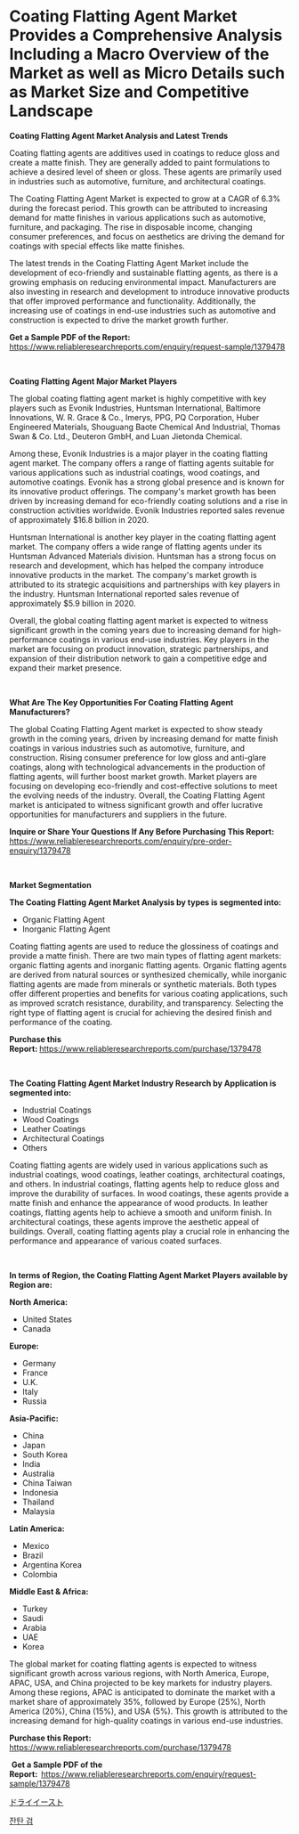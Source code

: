 <p><h1>Coating Flatting Agent Market Provides a Comprehensive Analysis Including a Macro Overview of the Market as well as Micro Details such as Market Size and Competitive Landscape</h1></p><p><strong>Coating Flatting Agent Market Analysis and Latest Trends</strong></p>
<p><p>Coating flatting agents are additives used in coatings to reduce gloss and create a matte finish. They are generally added to paint formulations to achieve a desired level of sheen or gloss. These agents are primarily used in industries such as automotive, furniture, and architectural coatings.</p><p>The Coating Flatting Agent Market is expected to grow at a CAGR of 6.3% during the forecast period. This growth can be attributed to increasing demand for matte finishes in various applications such as automotive, furniture, and packaging. The rise in disposable income, changing consumer preferences, and focus on aesthetics are driving the demand for coatings with special effects like matte finishes.</p><p>The latest trends in the Coating Flatting Agent Market include the development of eco-friendly and sustainable flatting agents, as there is a growing emphasis on reducing environmental impact. Manufacturers are also investing in research and development to introduce innovative products that offer improved performance and functionality. Additionally, the increasing use of coatings in end-use industries such as automotive and construction is expected to drive the market growth further.</p></p>
<p><strong>Get a Sample PDF of the Report:&nbsp;</strong> <a href="https://www.reliableresearchreports.com/enquiry/request-sample/1379478">https://www.reliableresearchreports.com/enquiry/request-sample/1379478</a></p>
<p>&nbsp;</p>
<p><strong>Coating Flatting Agent Major Market Players</strong></p>
<p><p>The global coating flatting agent market is highly competitive with key players such as Evonik Industries, Huntsman International, Baltimore Innovations, W. R. Grace & Co., Imerys, PPG, PQ Corporation, Huber Engineered Materials, Shouguang Baote Chemical And Industrial, Thomas Swan & Co. Ltd., Deuteron GmbH, and Luan Jietonda Chemical.</p><p>Among these, Evonik Industries is a major player in the coating flatting agent market. The company offers a range of flatting agents suitable for various applications such as industrial coatings, wood coatings, and automotive coatings. Evonik has a strong global presence and is known for its innovative product offerings. The company's market growth has been driven by increasing demand for eco-friendly coating solutions and a rise in construction activities worldwide. Evonik Industries reported sales revenue of approximately $16.8 billion in 2020.</p><p>Huntsman International is another key player in the coating flatting agent market. The company offers a wide range of flatting agents under its Huntsman Advanced Materials division. Huntsman has a strong focus on research and development, which has helped the company introduce innovative products in the market. The company's market growth is attributed to its strategic acquisitions and partnerships with key players in the industry. Huntsman International reported sales revenue of approximately $5.9 billion in 2020.</p><p>Overall, the global coating flatting agent market is expected to witness significant growth in the coming years due to increasing demand for high-performance coatings in various end-use industries. Key players in the market are focusing on product innovation, strategic partnerships, and expansion of their distribution network to gain a competitive edge and expand their market presence.</p></p>
<p>&nbsp;</p>
<p><strong>What Are The Key Opportunities For Coating Flatting Agent Manufacturers?</strong></p>
<p><p>The global Coating Flatting Agent market is expected to show steady growth in the coming years, driven by increasing demand for matte finish coatings in various industries such as automotive, furniture, and construction. Rising consumer preference for low gloss and anti-glare coatings, along with technological advancements in the production of flatting agents, will further boost market growth. Market players are focusing on developing eco-friendly and cost-effective solutions to meet the evolving needs of the industry. Overall, the Coating Flatting Agent market is anticipated to witness significant growth and offer lucrative opportunities for manufacturers and suppliers in the future.</p></p>
<p><strong>Inquire or Share Your Questions If Any Before Purchasing This Report:</strong> <a href="https://www.reliableresearchreports.com/enquiry/pre-order-enquiry/1379478">https://www.reliableresearchreports.com/enquiry/pre-order-enquiry/1379478</a></p>
<p>&nbsp;</p>
<p><strong>Market Segmentation</strong></p>
<p><strong>The Coating Flatting Agent Market Analysis by types is segmented into:</strong></p>
<p><ul><li>Organic Flatting Agent</li><li>Inorganic Flatting Agent</li></ul></p>
<p><p>Coating flatting agents are used to reduce the glossiness of coatings and provide a matte finish. There are two main types of flatting agent markets: organic flatting agents and inorganic flatting agents. Organic flatting agents are derived from natural sources or synthesized chemically, while inorganic flatting agents are made from minerals or synthetic materials. Both types offer different properties and benefits for various coating applications, such as improved scratch resistance, durability, and transparency. Selecting the right type of flatting agent is crucial for achieving the desired finish and performance of the coating.</p></p>
<p><strong>Purchase this Report:&nbsp;</strong><a href="https://www.reliableresearchreports.com/purchase/1379478">https://www.reliableresearchreports.com/purchase/1379478</a></p>
<p>&nbsp;</p>
<p><strong>The Coating Flatting Agent Market Industry Research by Application is segmented into:</strong></p>
<p><ul><li>Industrial Coatings</li><li>Wood Coatings</li><li>Leather Coatings</li><li>Architectural Coatings</li><li>Others</li></ul></p>
<p><p>Coating flatting agents are widely used in various applications such as industrial coatings, wood coatings, leather coatings, architectural coatings, and others. In industrial coatings, flatting agents help to reduce gloss and improve the durability of surfaces. In wood coatings, these agents provide a matte finish and enhance the appearance of wood products. In leather coatings, flatting agents help to achieve a smooth and uniform finish. In architectural coatings, these agents improve the aesthetic appeal of buildings. Overall, coating flatting agents play a crucial role in enhancing the performance and appearance of various coated surfaces.</p></p>
<p>&nbsp;</p>
<p><strong>In terms of Region, the Coating Flatting Agent Market Players available by Region are:</strong></p>
<p>
    <p> <strong> North America: </strong>
        <ul>
            <li>United States</li>
            <li>Canada</li>
        </ul>
        </p> 
    <p> <strong> Europe: </strong>
        <ul>
            <li>Germany</li>
            <li>France</li>
            <li>U.K.</li>
            <li>Italy</li>
            <li>Russia</li>
        </ul>
        </p> 
    <p> <strong> Asia-Pacific: </strong>
        <ul>
            <li>China</li>
            <li>Japan</li>
            <li>South Korea</li>
            <li>India</li>
            <li>Australia</li>
            <li>China Taiwan</li>
            <li>Indonesia</li>
            <li>Thailand</li>
            <li>Malaysia</li>
        </ul>
        </p> 
    <p> <strong> Latin America: </strong>
        <ul>
            <li>Mexico</li>
            <li>Brazil</li>
            <li>Argentina Korea</li>
            <li>Colombia</li>
        </ul>
        </p> 
    <p> <strong> Middle East & Africa: </strong>
        <ul>
            <li>Turkey</li>
            <li>Saudi</li>
            <li>Arabia</li>
            <li>UAE</li>
            <li>Korea</li>
        </ul>
    </p>
    </p>
<p><p>The global market for coating flatting agents is expected to witness significant growth across various regions, with North America, Europe, APAC, USA, and China projected to be key markets for industry players. Among these regions, APAC is anticipated to dominate the market with a market share of approximately 35%, followed by Europe (25%), North America (20%), China (15%), and USA (5%). This growth is attributed to the increasing demand for high-quality coatings in various end-use industries.</p></p>
<p><strong>Purchase this Report: </strong><a href="https://www.reliableresearchreports.com/purchase/1379478">https://www.reliableresearchreports.com/purchase/1379478</a></p>
<p>&nbsp;<strong>Get a Sample PDF of the Report:&nbsp;&nbsp;</strong><a href="https://www.reliableresearchreports.com/enquiry/request-sample/1379478">https://www.reliableresearchreports.com/enquiry/request-sample/1379478</a></p>
<p><strong></strong></p>
<p><p><a href="https://github.com/lababdou/Market-Research-Report-List-3/blob/main/3721059566.md">ドライイースト</a></p><p><a href="https://github.com/jntpkh496620/Market-Research-Report-List-1/blob/main/5274619258.md">잔탄 검</a></p></p>